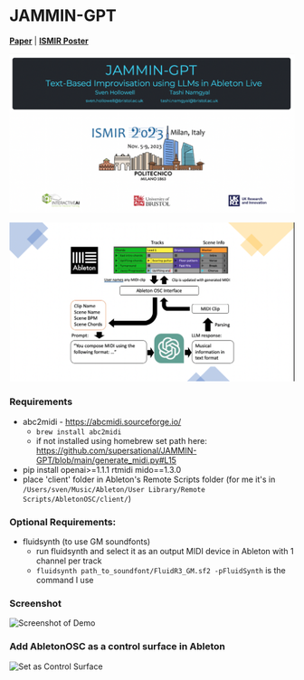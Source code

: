 # JAMMIN-GPT
[**Paper**](https://arxiv.org/pdf/2312.03479.pdf) | [**ISMIR Poster**](https://ismir2023program.ismir.net/lbd_356.html) 

![ISMIR Title page](screenshots/title.png)

![Diagram of operation](screenshots/diagram.png)

### Requirements
- abc2midi - https://abcmidi.sourceforge.io/
    - `brew install abc2midi`
    - if not installed using homebrew set path here: 
https://github.com/supersational/JAMMIN-GPT/blob/main/generate_midi.py#L15
- pip install openai>=1.1.1 rtmidi mido==1.3.0
- place 'client' folder in Ableton's Remote Scripts folder
(for me it's in `/Users/sven/Music/Ableton/User Library/Remote Scripts/AbletonOSC/client/`)

### Optional Requirements:
- fluidsynth (to use GM soundfonts)
    - run fluidsynth and select it as an output MIDI device in Ableton with 1 channel per track
    - `fluidsynth path_to_soundfont/FluidR3_GM.sf2 -pFluidSynth` is the command I use


### Screenshot
![Screenshot of Demo](screenshots/final_screenshot.png)


### Add AbletonOSC as a control surface in Ableton
![Set as Control Surface](screenshots/client.png)
